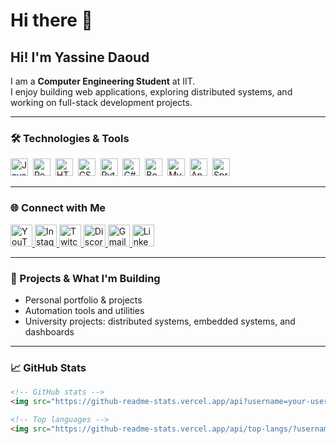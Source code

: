 # Hi there 👋



## Hi! I'm Yassine Daoud
I am a **Computer Engineering Student** at IIT.  
I enjoy building web applications, exploring distributed systems, and working on full-stack development projects.

---

### 🛠️ Technologies & Tools
<div>
  <img src="https://cdn.jsdelivr.net/gh/devicons/devicon/icons/javascript/javascript-original.svg" height="28" alt="JavaScript" />&nbsp;
  <img src="https://cdn.jsdelivr.net/gh/devicons/devicon/icons/react/react-original.svg" height="28" alt="React" />&nbsp;
  <img src="https://cdn.jsdelivr.net/gh/devicons/devicon/icons/html5/html5-original.svg" height="28" alt="HTML5" />&nbsp;
  <img src="https://cdn.jsdelivr.net/gh/devicons/devicon/icons/css3/css3-original.svg" height="28" alt="CSS3" />&nbsp;
  <img src="https://cdn.jsdelivr.net/gh/devicons/devicon/icons/python/python-original.svg" height="28" alt="Python" />&nbsp;
  <img src="https://cdn.jsdelivr.net/gh/devicons/devicon/icons/csharp/csharp-original.svg" height="28" alt="C#" />&nbsp;
  <img src="https://cdn.jsdelivr.net/gh/devicons/devicon/icons/bootstrap/bootstrap-original.svg" height="28" alt="Bootstrap" />&nbsp;
  <img src="https://cdn.jsdelivr.net/gh/devicons/devicon/icons/mysql/mysql-original.svg" height="28" alt="MySQL" />&nbsp;
  <img src="https://cdn.jsdelivr.net/gh/devicons/devicon/icons/angularjs/angularjs-original.svg" height="28" alt="AngularJS" />&nbsp;
  <img src="https://cdn.jsdelivr.net/gh/devicons/devicon/icons/spring/spring-original.svg" height="28" alt="Spring" />
</div>

---

### 🌐 Connect with Me
<div align="left">
  <a href="https://www.youtube.com/@daoudyassine1827" target="_blank">
    <img src="https://img.shields.io/static/v1?message=Youtube&logo=youtube&label=&color=FF0000&logoColor=white&labelColor=&style=for-the-badge" height="35" alt="YouTube" />
  </a>
  <a href="https://www.instagram.com/daoud_yessine" target="_blank">
    <img src="https://img.shields.io/static/v1?message=Instagram&logo=instagram&label=&color=E4405F&logoColor=white&labelColor=&style=for-the-badge" height="35" alt="Instagram" />
  </a>
  <a href="https://www.twitch.tv/daoudmegaman" target="_blank">
    <img src="https://img.shields.io/static/v1?message=Twitch&logo=twitch&label=&color=9146FF&logoColor=white&labelColor=&style=for-the-badge" height="35" alt="Twitch" />
  </a>
  <a href="https://discord.com/users/megapyke" target="_blank">
    <img src="https://img.shields.io/static/v1?message=Discord&logo=discord&label=&color=7289DA&logoColor=white&labelColor=&style=for-the-badge" height="35" alt="Discord" />
  </a>
  <a href="mailto:daoudyassine007@gmail.com" target="_blank">
    <img src="https://img.shields.io/static/v1?message=Gmail&logo=gmail&label=&color=D14836&logoColor=white&labelColor=&style=for-the-badge" height="35" alt="Gmail" />
  </a>
  <a href="https://www.linkedin.com/in/yassine-daoud-290203229" target="_blank">
    <img src="https://img.shields.io/static/v1?message=LinkedIn&logo=linkedin&label=&color=0077B5&logoColor=white&labelColor=&style=for-the-badge" height="35" alt="LinkedIn" />
  </a>
</div>

---

### 🔭 Projects & What I'm Building
- Personal portfolio & projects  
- Automation tools and utilities  
- University projects: distributed systems, embedded systems, and dashboards  

---

### 📈 GitHub Stats
```md
<!-- GitHub stats -->
<img src="https://github-readme-stats.vercel.app/api?username=your-username&show_icons=true&theme=default" alt="GitHub stats" />

<!-- Top languages -->
<img src="https://github-readme-stats.vercel.app/api/top-langs/?username=your-username&layout=compact" alt="Top languages" />
